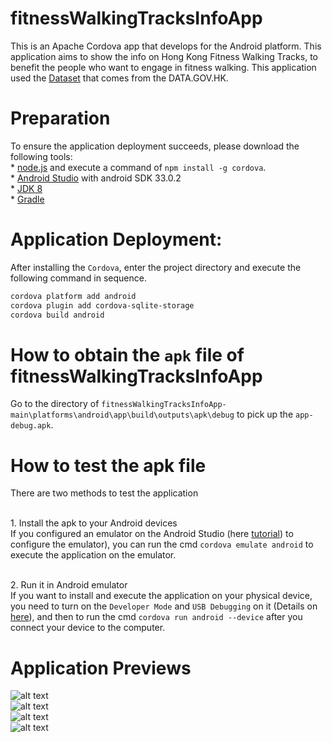 # fitnessWalkingTracksInfoApp
This is an Apache Cordova app that develops for the Android platform. This application aims to show the info on Hong Kong Fitness Walking Tracks, to benefit the people who want to engage in fitness walking. This application used the [Dataset](https://data.gov.hk/en-data/dataset/hk-lcsd-facility-facility-fw) that comes from the DATA.GOV.HK.

# Preparation
To ensure the application deployment succeeds, please download the following tools:
<br /> * [node.js](https://nodejs.org/en) and execute a command of `npm install -g cordova`.
<br /> * [Android Studio](https://developer.android.com/studio) with android SDK 33.0.2
<br /> * [JDK 8](https://www.oracle.com/hk/java/technologies/javase/javase8-archive-downloads.html)
<br /> * [Gradle](https://gradle.org/install/)

# Application Deployment:
After installing the `Cordova`, enter the project directory and execute the following command in sequence.
```bash
cordova platform add android 
cordova plugin add cordova-sqlite-storage
cordova build android
```
# How to obtain the `apk` file of fitnessWalkingTracksInfoApp
Go to the directory of `fitnessWalkingTracksInfoApp-main\platforms\android\app\build\outputs\apk\debug` to pick up the `app-debug.apk`.

# How to test the apk file
There are two methods to test the application

<br /> 1. Install the apk to your Android devices
<br /> If you configured an emulator on the Android Studio (here [tutorial](https://developer.android.com/studio/run/managing-avds)) to configure the emulator), you can run the cmd `cordova emulate android` to execute the application on the emulator.

<br /> 2. Run it in Android emulator
<br /> If you want to install and execute the application on your physical device, you need to turn on the `Developer Mode` and `USB Debugging` on it (Details on [here](https://developer.android.com/studio/debug/dev-options)), and then to run the cmd `cordova run android --device` after you connect your device to the computer.

# Application Previews
![alt text](https://github.com/tommy08332/fitnessWalkingTracksInfoApp/blob/main/pictures/pic_1.png?raw=true)<br />
![alt text](https://github.com/tommy08332/fitnessWalkingTracksInfoApp/blob/main/pictures/pic_2.png?raw=true)<br />
![alt text](https://github.com/tommy08332/fitnessWalkingTracksInfoApp/blob/main/pictures/pic_5.png?raw=true)<br />
![alt text](https://github.com/tommy08332/fitnessWalkingTracksInfoApp/blob/main/pictures/pic_3.png?raw=true)
